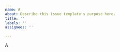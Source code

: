 ```yaml
---
name: A
about: Describe this issue template's purpose here.
title: ''
labels: ''
assignees: ''

---
```


A
